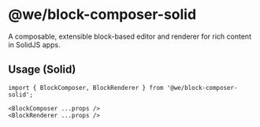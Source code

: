 # @we/block-composer-solid

A composable, extensible block-based editor and renderer for rich content in SolidJS apps.

## Usage (Solid)

```tsx
import { BlockComposer, BlockRenderer } from '@we/block-composer-solid';

<BlockComposer ...props />
<BlockRenderer ...props />
```
